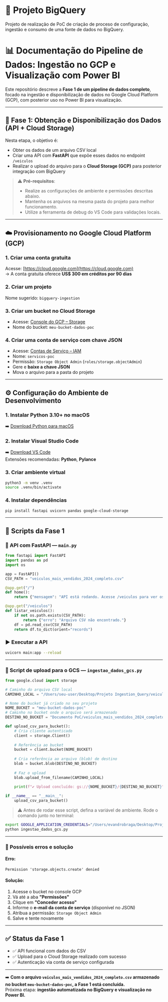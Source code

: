 # 🎯 Projeto BigQuery
Projeto de realização de PoC de criação de proceso de configuração, ingestão e consumo de uma fonte de dados no BigQuery.

# 📊 Documentação do Pipeline de Dados: Ingestão no GCP e Visualização com Power BI

Este repositório descreve a **Fase 1 de um pipeline de dados completo**, focado na ingestão e disponibilização de dados no Google Cloud Platform (GCP), com posterior uso no Power BI para visualização.

---

## 📌 Fase 1: Obtenção e Disponibilização dos Dados (API + Cloud Storage)

Nesta etapa, o objetivo é:

- Obter os dados de um arquivo CSV local
- Criar uma API com **FastAPI** que expõe esses dados no endpoint `/veiculos`
- Realizar o upload do arquivo para o **Cloud Storage (GCP)** para posterior integração com BigQuery

> ⚠️ **Pré-requisitos**:
> - Realize as configurações de ambiente e permissões descritas abaixo.
> - Mantenha os arquivos na mesma pasta do projeto para melhor funcionamento.
> - Utilize a ferramenta de debug do VS Code para validações locais.

---

## ☁️ Provisionamento no Google Cloud Platform (GCP)

### 1. Criar uma conta gratuita
Acesse: [https://cloud.google.com](https://cloud.google.com)  
→ A conta gratuita oferece **US$ 300 em créditos por 90 dias**

### 2. Criar um projeto
Nome sugerido: `bigquery-ingestion`

### 3. Criar um bucket no Cloud Storage
- Acesse: [Console do GCP – Storage](https://console.cloud.google.com/storage)
- Nome do bucket: `meu-bucket-dados-poc`

### 4. Criar uma conta de serviço com chave JSON
- Acesse: [Contas de Serviço – IAM](https://console.cloud.google.com/iam-admin/serviceaccounts)
- Nome: `servicos-poc`
- Permissão: `Storage Object Admin` (`roles/storage.objectAdmin`)
- Gere e **baixe a chave JSON**
- Mova o arquivo para a pasta do projeto

---

## ⚙️ Configuração do Ambiente de Desenvolvimento

### 1. Instalar Python 3.10+ no macOS
➡️ [Download Python para macOS](https://www.python.org/downloads/mac-osx/)

### 2. Instalar Visual Studio Code
➡️ [Download VS Code](https://code.visualstudio.com/)  
Extensões recomendadas: **Python**, **Pylance**

### 3. Criar ambiente virtual

```bash
python3 -m venv .venv
source .venv/bin/activate
```

### 4. Instalar dependências

```bash
pip install fastapi uvicorn pandas google-cloud-storage
```

---

## 📄 Scripts da Fase 1

### 🔹 API com FastAPI — `main.py`

```python
from fastapi import FastAPI
import pandas as pd
import os

app = FastAPI()
CSV_PATH = "veiculos_mais_vendidos_2024_completo.csv"

@app.get("/")
def home():
    return {"mensagem": "API está rodando. Acesse /veiculos para ver os dados."}

@app.get("/veiculos")
def listar_veiculos():
    if not os.path.exists(CSV_PATH):
        return {"erro": "Arquivo CSV não encontrado."}
    df = pd.read_csv(CSV_PATH)
    return df.to_dict(orient="records")
```

### ▶️ Executar a API

```bash
uvicorn main:app --reload
```

---

### 🔹 Script de upload para o GCS — `ingestao_dados_gcs.py`

```python
from google.cloud import storage

# Caminho do arquivo CSV local
CAMINHO_LOCAL = "/Users/seu-user/Desktop/Projeto Ingestion_Query/veiculos_mais_vendidos_2024_completo.csv"

# Nome do bucket já criado no seu projeto
NOME_BUCKET = "meu-bucket-dados-poc"
# Caminho no bucket onde o arquivo será armazenado
DESTINO_NO_BUCKET = "Documento PoC/veiculos_mais_vendidos_2024_completo.csv"

def upload_csv_para_bucket():
    # Cria cliente autenticado
    client = storage.Client()
    
    # Referência ao bucket
    bucket = client.bucket(NOME_BUCKET)
    
    # Cria referência ao arquivo (blob) de destino
    blob = bucket.blob(DESTINO_NO_BUCKET)
    
    # Faz o upload
    blob.upload_from_filename(CAMINHO_LOCAL)
    
    print(f"✔️ Upload concluído: gs://{NOME_BUCKET}/{DESTINO_NO_BUCKET}")

if __name__ == "__main__":
    upload_csv_para_bucket()
```

> ⚠️ Antes de rodar esse script, defina a variável de ambiente. Rode o comando junto no terminal:

```bash
export GOOGLE_APPLICATION_CREDENTIALS="/Users/evandrobraga/Desktop/Projeto Ingestion_Query/bigquery-ingestion-key.json"
python ingestao_dados_gcs.py
```

---

### 🚧 Possíveis erros e solução

#### Erro:
```
Permission 'storage.objects.create' denied
```

#### Solução:
1. Acesse o bucket no console GCP
2. Vá até a aba **"Permissões"**
3. Clique em **"Conceder acesso"**
4. Informe o **e-mail da conta de serviço** (disponível no JSON)
5. Atribua a permissão: `Storage Object Admin`
6. Salve e tente novamente

---

## ✅ Status da Fase 1

- ✅ API funcional com dados do CSV
- ✅ Upload para o Cloud Storage realizado com sucesso
- ✅ Autenticação via conta de serviço configurada

---

➡️ **Com o arquivo `veiculos_mais_vendidos_2024_completo.csv` armazenado no bucket `meu-bucket-dados-poc`, a Fase 1 está concluída.**  
Próxima etapa: **ingestão automatizada no BigQuery e visualização no Power BI.**
